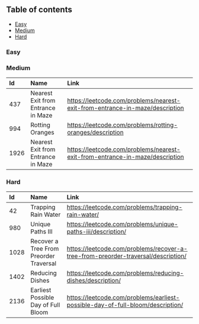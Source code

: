 ## Table of contents
- [Easy](#-easy)
- [Medium](#-medium)
- [Hard](#-hard)

### Easy

### Medium
|Id|Name|Link|
|:-|:-|:-|
|437|Nearest Exit from Entrance in Maze|https://leetcode.com/problems/nearest-exit-from-entrance-in-maze/description|
|994|Rotting Oranges|https://leetcode.com/problems/rotting-oranges/description|
|1926|Nearest Exit from Entrance in Maze|https://leetcode.com/problems/nearest-exit-from-entrance-in-maze/description|

### Hard
|Id|Name|Link|
|:-|:-|:-|
|42|Trapping Rain Water|https://leetcode.com/problems/trapping-rain-water/|
|980|Unique Paths III|https://leetcode.com/problems/unique-paths-iii/description/|
|1028|Recover a Tree From Preorder Traversal|https://leetcode.com/problems/recover-a-tree-from-preorder-traversal/description/|
|1402|Reducing Dishes|https://leetcode.com/problems/reducing-dishes/description/|
|2136|Earliest Possible Day of Full Bloom|https://leetcode.com/problems/earliest-possible-day-of-full-bloom/description/|